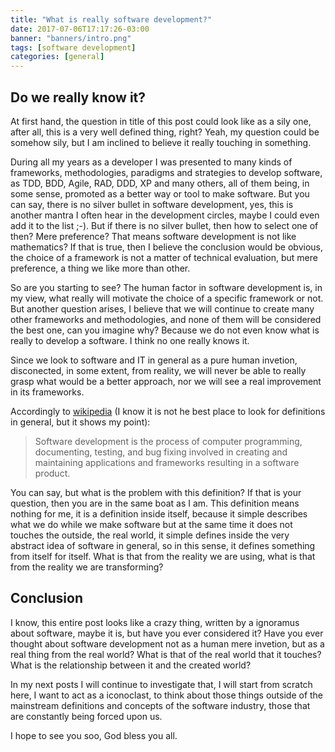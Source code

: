 ```yaml
---
title: "What is really software development?"
date: 2017-07-06T17:17:26-03:00
banner: "banners/intro.png"
tags: [software development]
categories: [general]
---
```


## Do we really know it?

At first hand, the question in title of this post could look like as a sily one, after all, this is a very well defined thing, right? Yeah, my question could be somehow sily, but I am inclined to believe it really touching in something.

During all my years as a developer I was presented to many kinds of frameworks, methodologies, paradigms and strategies to develop software, as TDD, BDD, Agile, RAD, DDD, XP and many others, all of them being, in some sense, promoted as a better way or tool to make software. But you can say, there is no silver bullet in software development, yes, this is another mantra I often hear in the development circles, maybe I could even add it to the list ;-). But if there is no silver bullet, then how to select one of then? Mere preference? That means software development is not like mathematics? If that is true, then I believe the conclusion would be obvious, the choice of a framework is not a matter of technical evaluation, but mere preference, a thing we like more than other. 

So are you starting to see? The human factor in software development is, in my view, what really will motivate the choice of a specific framework or not. But another question arises, I believe that we will continue to create many other frameworks and methodologies, and none of them will be considered the best one, can you imagine why? Because we do not even know what is really to develop a software. I think no one really knows it.

Since we look to software and IT in general as a pure human invetion, disconected, in some extent, from reality, we will never be able to really grasp what would be a better approach, nor we will see a real improvement in its frameworks.

Accordingly to [wikipedia](https://en.wikipedia.org/wiki/Software_development) (I know it is not he best place to look for definitions in general, but it shows my point):

>  Software development is the process of computer programming, documenting, testing, and bug fixing involved in creating and maintaining applications and frameworks resulting in a software product.

You can say, but what is the problem with this definition? If that is your question, then you are in the same boat as I am.
This definition means nothing for me, it is a definition inside itself, because it simple describes what we do while we make software but at the same time it does not touches the outside, the real world, it simple defines inside the very abstract idea of software in general, so in this sense, it defines something from itself for itself. What is that from the reality we are using, what is that from the reality we are transforming? 

## Conclusion

I know, this entire post looks like a crazy thing, written by a ignoramus about software, maybe it is, but have you ever considered it? Have you ever thought about software development not as a human mere invetion, but as a real thing from the real world? What is that of the real world that it touches? What is the relationship between it and the created world?

In my next posts I will continue to investigate that, I will start from scratch here, I want to act as a iconoclast, to think about those things outside of the mainstream definitions and concepts of the software industry, those that are constantly being forced upon us.

I hope to see you soo, God bless you all.